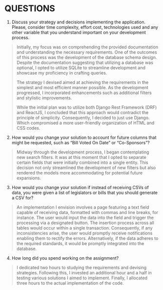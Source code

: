 # QUESTIONS

1. Discuss your strategy and decisions implementing the application. Please, consider time complexity, effort cost, technologies used and any other variable that you understand important on your development process.

> Initially, my focus was on comprehending the provided documentation and understanding the necessary requirements. One of the outcomes of this process was the development of the database schema design. Despite the documentation suggesting that utilizing a database was optional, I opted to utilize SQLite to streamline development and showcase my proficiency in crafting queries.
> 
> The strategy I devised aimed at achieving the requirements in the simplest and most efficient manner possible. As the development progressed, I incorporated enhancements such as additional filters and stylistic improvements.
> 
> While the initial plan was to utilize both Django Rest Framework (DRF) and ReactJS, I concluded that this approach would contradict the principle of simplicity. Consequently, I decided to just use Django. Which compromised a more user-friendly organization of HTML and CSS codes.

2. How would you change your solution to account for future columns that might be requested, such as “Bill Voted On Date” or “Co-Sponsors”?

> Midway through the development process, I began contemplating new search filters. It was at this moment that I opted to separate certain fields that were initially combined into a single entity. This decision not only streamlined the development of new filters but also rendered the models more accommodating for potential future expansions.

3. How would you change your solution if instead of receiving CSVs of data, you were given a list of legislators or bills that you should generate a CSV for?

> An implementation I envision involves a page featuring a text field capable of receiving data, formatted with commas and line breaks, for instance. The user would input the data into the field and trigger the processing via a designated button. The insertion process across all tables would occur within a single transaction. Consequently, if any inconsistencies arise, the user would promptly receive notifications enabling them to rectify the errors. Alternatively, if the data adheres to the required standards, it would be promptly integrated into the database.

4. How long did you spend working on the assignment?

> I dedicated two hours to studying the requirements and devising strategies. Following this, I invested an additional hour and a half in testing various solutions I aimed to implement. Finally, I allocated three hours to the actual implementation of the code.
